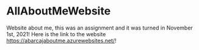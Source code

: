# AllAboutMeWebsite
Website about me, this was an assignment and it was turned in November 1st, 2021!
Here is the link to the website https://abarcajaboutme.azurewebsites.net/!
